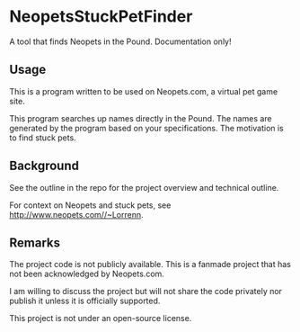 # NeopetsStuckPetFinder
A tool that finds Neopets in the Pound. Documentation only!

## Usage
This is a program written to be used on Neopets.com, a virtual pet game site.

This program searches up names directly in the Pound. The names are generated by the program based on your specifications. The motivation is to find stuck pets.

## Background
See the outline in the repo for the project overview and technical outline.

For context on Neopets and stuck pets, see http://www.neopets.com//~Lorrenn.

## Remarks
The project code is not publicly available. This is a fanmade project that has not been acknowledged by Neopets.com.

I am willing to discuss the project but will not share the code privately nor publish it unless it is officially supported.

This project is not under an open-source license.
